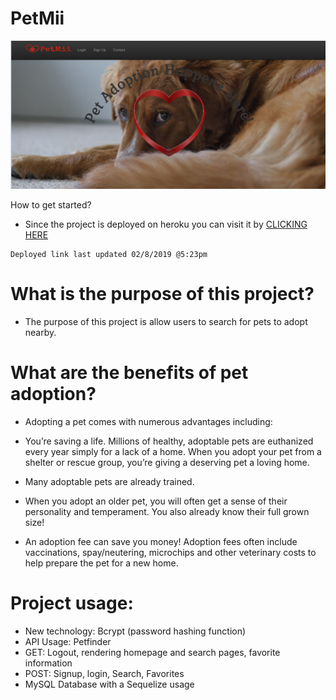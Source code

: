 # PetMii
![Screenshot of app](https://github.com/THE-group-project/project2/blob/master/public/images/preview.png)

How to get started?

   * Since the project is deployed on heroku you can visit it by 
    [CLICKING HERE](https://petmii.herokuapp.com/)
    
    Deployed link last updated 02/8/2019 @5:23pm

# What is the purpose of this project?
   * The purpose of this project is allow users to search for pets to adopt nearby.
   
# What are the benefits of pet adoption?

  * Adopting a pet comes with numerous advantages including:

  * You’re saving a life. Millions of healthy, adoptable pets are euthanized every year simply for a lack of a home. When you adopt your        pet from a shelter or rescue group, you’re giving a deserving pet a loving home.
  * Many adoptable pets are already trained.
  * When you adopt an older pet, you will often get a sense of their personality and temperament. You also already know their full grown       size!
  * An adoption fee can save you money! Adoption fees often include vaccinations, spay/neutering, microchips and other veterinary costs         to help prepare the pet for a new home.
 
  # Project usage:
   * New technology: Bcrypt (password hashing function)
   * API Usage: Petfinder 
   * GET: Logout, rendering homepage and search pages, favorite information
   * POST: Signup, login, Search, Favorites
   * MySQL Database with a Sequelize usage 
